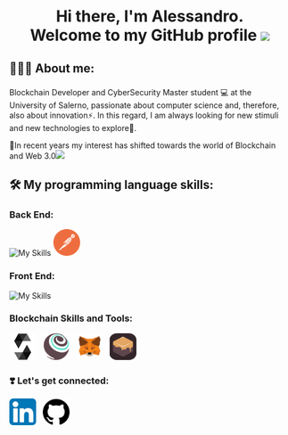 <h1 align="center">Hi there, I'm Alessandro. <br>Welcome to my GitHub profile  <img src="https://media.giphy.com/media/hvRJCLFzcasrR4ia7z/giphy.gif" width="40"></h1>

<h2><p> 👨🏻‍💻 About me:</p></h2>
<p>Blockchain Developer and CyberSecurity Master student 💻 at the University of Salerno, passionate about computer science and, therefore, also about innovation⚡. In this regard, I am always looking for new stimuli and new technologies to explore🚀.

🎯In recent years my interest has shifted towards the world of Blockchain and Web 3.0<img src="https://media.giphy.com/media/WUlplcMpOCEmTGBtBW/giphy.gif" width="30"></p>

<h2><p> 🛠 My programming language skills:</p></h2>

### Back End:

<div>

![My Skills](https://skills.thijs.gg/icons?i=java,py,js,c,nodejs,mongodb,mysql,git)
<img src="assets/postman.png" width="48px" height="48px" style="margin-right:8px"/>
</div>


### Front End:

![My Skills](https://skills.thijs.gg/icons?i=react,ts,js,html,css)

### Blockchain Skills and Tools:
<div>

[<img src="assets/solidity.png" width="48px" height="48px" style="margin-right:8px"/>](https://soliditylang.org/)
[<img src="assets/truffle.png" width="48px" height="48px" style="margin-right:8px"/>](https://trufflesuite.com/truffle/)
[<img src="assets/metamask.png" width="48px" height="48px" style="margin-right:8px"/>](https://metamask.io/)
[<img src="assets/ganache.png" width="48px" height="48px" style="margin-right:8px"/>](https://trufflesuite.com/ganache/)
</div>

### ❣️ Let's get connected:
<div>

 [<img src="assets/linkedin.png" width="48px" height="48px" style="margin-right:8px">](https://www.linkedin.com/in/alessandro-cavaliere41/)
 [<img src="assets/github.png" width="48px" height="48px" style="margin-right:8px">](https://github.com/Alessandro-Cavaliere)

</div>
